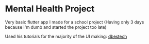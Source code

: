 # Mental Health Project

Very basic flutter app I made for a school project (Having only 3 days because I'm dumb and started the project too late)

Used his tutorials for the majority of the UI making: [dbestech](https://www.youtube.com/@dbestech)
